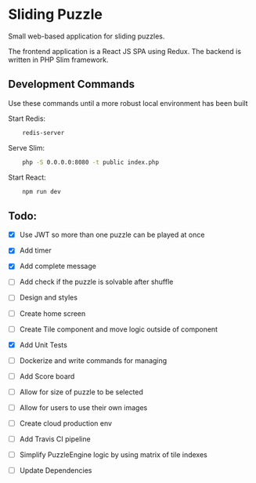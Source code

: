 # Sliding Puzzle 

Small web-based application for sliding puzzles.

The frontend application is a React JS SPA using Redux. The backend is written in PHP Slim framework. 

## Development Commands

Use these commands until a more robust local environment has been built

Start Redis:
```bash
    redis-server
```

Serve Slim:
```bash
    php -S 0.0.0.0:8080 -t public index.php
```

Start React:
```bash
    npm run dev
```

## Todo:

- [x] Use JWT so more than one puzzle can be played at once
- [x] Add timer
- [x] Add complete message
- [ ] Add check if the puzzle is solvable after shuffle
- [ ] Design and styles
- [ ] Create home screen
- [ ] Create Tile component and move logic outside of component
- [x] Add Unit Tests
- [ ] Dockerize and write commands for managing
- [ ] Add Score board
- [ ] Allow for size of puzzle to be selected
- [ ] Allow for users to use their own images
- [ ] Create cloud production env
- [ ] Add Travis CI pipeline
- [ ] Simplify PuzzleEngine logic by using matrix of tile indexes
- [ ] Update Dependencies 


